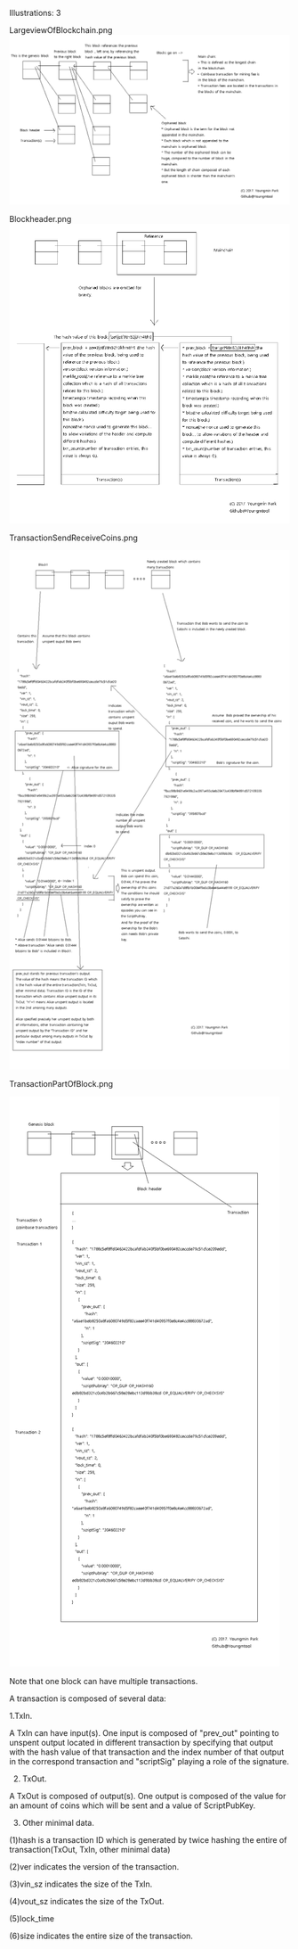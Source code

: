 Illustrations: 3

LargeviewOfBlockchain.png![](/assets/LargeviewOfBlockchain.png)

Blockheader.png![](/assets/Blockheader.png)

TransactionSendReceiveCoins.png

![](/assets/TransactionSendReceiveCoins.png)

TransactionPartOfBlock.png

![](/assets/TransactionPartOfBlock.png)

Note that one block can have multiple transactions.


A transaction is composed of several data:

1.TxIn. 

A TxIn can have input\(s\). One input is composed of "prev\_out" pointing to unspent output located in different transaction by specifying that output with the hash value of that transaction and the index number of that output in the correspond transaction and "scriptSig" playing a role of the signature.

2. TxOut.

A TxOut is composed of output\(s\). One output is composed of the value for an amount of coins which will be sent and a value of ScriptPubKey.

3. Other minimal data.

\(1\)hash is a transaction ID which is generated by twice hashing the entire of transaction\(TxOut, TxIn, other minimal data\)

\(2\)ver indicates the version of the transaction.

\(3\)vin\_sz indicates the size of the TxIn.

\(4\)vout\_sz indicates the size of the TxOut.

\(5\)lock\_time

\(6\)size indicates the entire size of the transaction.

